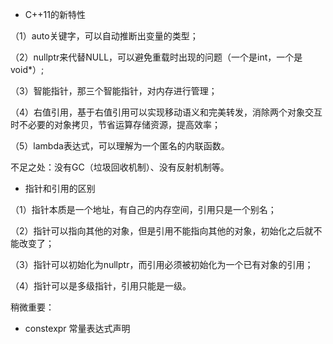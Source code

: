 - C++11的新特性

（1）auto关键字，可以自动推断出变量的类型；

（2）nullptr来代替NULL，可以避免重载时出现的问题（一个是int，一个是void*）;

（3）智能指针，那三个智能指针，对内存进行管理；

（4）右值引用，基于右值引用可以实现移动语义和完美转发，消除两个对象交互时不必要的对象拷贝，节省运算存储资源，提高效率；

（5）lambda表达式，可以理解为一个匿名的内联函数。

不足之处：没有GC（垃圾回收机制）、没有反射机制等。

- 指针和引用的区别

（1）指针本质是一个地址，有自己的内存空间，引用只是一个别名；

（2）指针可以指向其他的对象，但是引用不能指向其他的对象，初始化之后就不能改变了；

（3）指针可以初始化为nullptr，而引用必须被初始化为一个已有对象的引用；

（4）指针可以是多级指针，引用只能是一级。


稍微重要：
* constexpr 常量表达式声明